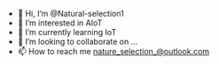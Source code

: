 - 👋 Hi, I’m @Natural-selection1
- 👀 I’m interested in AIoT
- 🌱 I’m currently learning IoT
- 💞️ I’m looking to collaborate on ...
- 📫 How to reach me nature_selection_@outlook.com

<!---
Natural-selection1/Natural-selection1 is a ✨ special ✨ repository because its `README.md` (this file) appears on your GitHub profile.
You can click the Preview link to take a look at your changes.
--->
